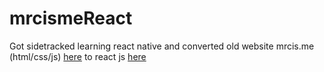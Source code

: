 # mrcismeReact

Got sidetracked learning react native and converted old website mrcis.me (html/css/js) [here](https://web.archive.org/web/20220907184229/https%3A%2F%2Fmrcis.me%2F) to react js [here](https://mrcis.me/) 


